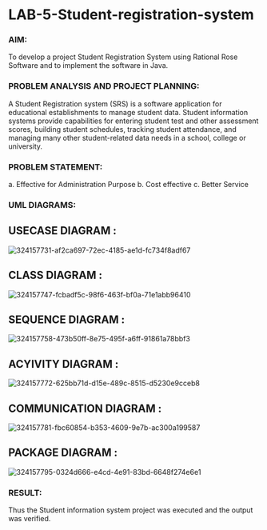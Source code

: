 # LAB-5-Student-registration-system
### AIM:
To develop a project Student Registration System using Rational Rose Software and to
implement the software in Java.
### PROBLEM ANALYSIS AND PROJECT PLANNING:
A Student Registration system (SRS) is a software application for educational
establishments to manage student data. Student information systems provide capabilities for
entering student test and other assessment scores, building student schedules, tracking student
attendance, and managing many other student-related data needs in a school, college or
university.
### PROBLEM STATEMENT:
a. Effective for Administration Purpose
b. Cost effective
c. Better Service
### UML DIAGRAMS:

## USECASE DIAGRAM :

![324157731-af2ca697-72ec-4185-ae1d-fc734f8adf67](https://github.com/apranamurali/LAB-5-Student-registration-system/assets/152377149/21ff5e80-2835-4451-a7a7-7921f0744c48)


## CLASS DIAGRAM :
![324157747-fcbadf5c-98f6-463f-bf0a-71e1abb96410](https://github.com/apranamurali/LAB-5-Student-registration-system/assets/152377149/6a3d909d-1518-4f67-9206-1e322f721511)





## SEQUENCE DIAGRAM :
![324157758-473b50ff-8e75-495f-a6ff-91861a78bbf3](https://github.com/apranamurali/LAB-5-Student-registration-system/assets/152377149/4032d649-9cce-45f1-8c8a-32eb63b5d4e1)



## ACYIVITY DIAGRAM :

![324157772-625bb71d-d15e-489c-8515-d5230e9cceb8](https://github.com/apranamurali/LAB-5-Student-registration-system/assets/152377149/88986829-7258-4ef5-8c6c-f1bcb182749b)


## COMMUNICATION DIAGRAM :


![324157781-fbc60854-b353-4609-9e7b-ac300a199587](https://github.com/apranamurali/LAB-5-Student-registration-system/assets/152377149/ecc90c0b-c286-4918-85bb-d4c89ac64b8b)


## PACKAGE DIAGRAM :

![324157795-0324d666-e4cd-4e91-83bd-6648f274e6e1](https://github.com/apranamurali/LAB-5-Student-registration-system/assets/152377149/36ba6670-8078-4e75-8053-11e479c4dc7c)



### RESULT:
Thus the Student information system project was executed and the output was
verified.
